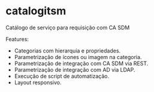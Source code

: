# catalogitsm
Catálogo de serviço para requisição com CA SDM

Features:

- Categorias com hierarquia e propriedades.
- Parametrização de ícones ou imagem na categoria.
- Parametrização de integração com CA SDM via REST.
- Parametrização de integração com AD via LDAP.
- Execução de script de automatização.
- Layout responsivo.
